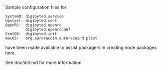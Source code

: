 Sample configuration files for:
```
SystemD: digibyted.service
Upstart: digibyted.conf
OpenRC:  digibyted.openrc
         digibyted.openrcconf
CentOS:  digibyted.init
macOS:   org.auroracoin.auroracoind.plist
```
have been made available to assist packagers in creating node packages here.

See doc/init.md for more information.
